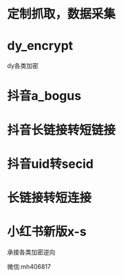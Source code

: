 # 定制抓取，数据采集

# dy_encrypt
dy各类加密
# 抖音a_bogus
# 抖音长链接转短链接
# 抖音uid转secid
# 长链接转短连接
# 小红书新版x-s

承接各类加密逆向

微信:mh406817
